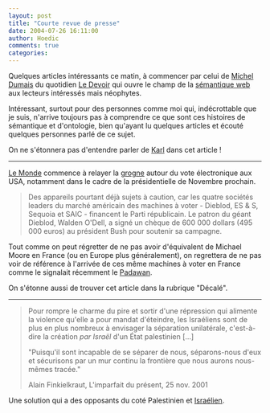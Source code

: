 ```yaml
---
layout: post
title: "Courte revue de presse"
date: 2004-07-26 16:11:00
author: Hoedic
comments: true
categories: 
---
```



Quelques articles intéressants ce matin, à commencer par celui de [Michel Dumais](http://www.micheldumais.com/) du quotidien [Le Devoir](http://ledevoir.com/) qui ouvre le champ de la [sémantique web](http://ledevoir.com/2004/07/26/59857.html) aux lecteurs intéressés mais néophytes.

Intéressant, surtout pour des personnes comme moi qui, indécrottable que je suis, n'arrive toujours pas à comprendre ce que sont ces histoires de sémantique et d'ontologie, bien qu'ayant lu quelques articles et écouté quelques personnes parlé de ce sujet.

On ne s'étonnera pas d'entendre parler de [Karl](http://www.la-grange.net/) dans cet article !

***

[Le Monde](http://www.lemonde.fr/) commence à relayer la [grogne](http://www.lemonde.fr/web/article/0,1-0@2-3266,36-373651,0.html) autour du vote électronique aux USA, notamment dans le cadre de la présidentielle de Novembre prochain.

<blockquote class="citation">

Des appareils pourtant déjà sujets à caution, car les quatre sociétés leaders du marché américain des machines à voter - Dieblod, ES & S, Sequoia et SAIC - financent le Parti républicain. Le patron du géant Dieblod, Walden O'Dell, a signé un chèque de 600 000 dollars (495 000 euros) au président Bush pour soutenir sa campagne.
</blockquote>

Tout comme on peut régretter de ne pas avoir d'équivalent de Michael Moore en France (ou en Europe plus généralement), on regrettera de ne pas voir de référence à l'arrivée de ces même machines à voter en France comme le signalait récemment le [Padawan](http://www.padawan.info/fr/politique/le_scandale_du_vote_electronique_arrive_en_france.html).

On s'étonne aussi de trouver cet article dans la rubrique "Décalé".

***

<blockquote class="citation">

Pour rompre le charme du pire et sortir d'une répression qui alimente la violence qu'elle a pour mandat d'éteindre, les Israéliens sont de plus en plus nombreux à envisager la séparation unilatérale, c'est-à-dire la création *par Israël* d'un État palestinien [...]

"Puisqu'il sont incapable de se séparer de nous, séparons-nous d'eux et sécurisons par un mur continu la frontière que nous aurons nous-mêmes tracée."

Alain Finkielkraut, L'imparfait du présent, 25 nov. 2001
</blockquote>

Une solution qui a des opposants du coté Palestinien et [Israélien](http://ledevoir.com/2004/07/26/59886.html).